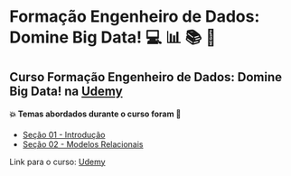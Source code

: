 # Formação Engenheiro de Dados: Domine Big Data! 💻 :bar_chart: :books: :game_die:
## Curso Formação Engenheiro de Dados: Domine Big Data! na [Udemy](https://www.udemy.com/course/engenheiro-de-dados/)
#### :boom: Temas abordados durante o curso foram :rocket:
- [Seção 01 - Introdução](https://github.com/romulovieira777/Formacao_Engenheiro_de_Dados/tree/main/Se%C3%A7%C3%A3o%2001%20-%20Introdu%C3%A7%C3%A3o/slides)
- [Seção 02 - Modelos Relacionais](https://github.com/romulovieira777/Formacao_Engenheiro_de_Dados/tree/main/Se%C3%A7%C3%A3o%2002%20-%20Modelos%20Relacionais)


Link para o curso: [Udemy](https://www.udemy.com/course/engenheiro-de-dados/)

